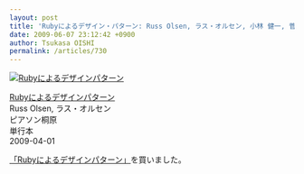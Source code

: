 ```yaml
---
layout: post
title: 'Rubyによるデザイン・パターン: Russ Olsen, ラス・オルセン, 小林 健一, 菅野 裕, 吉野 雅人, 山岸 夢人, 小島 努: 本'
date: 2009-06-07 23:12:42 +0900
author: Tsukasa OISHI
permalink: /articles/730
---
```



 [![Rubyによるデザインパターン](https://images-na.ssl-images-amazon.com/images/I/41PNvUxHtgL._SL160_.jpg "Rubyによるデザインパターン")](http://www.amazon.co.jp/Ruby%E3%81%AB%E3%82%88%E3%82%8B%E3%83%87%E3%82%B6%E3%82%A4%E3%83%B3%E3%83%91%E3%82%BF%E3%83%BC%E3%83%B3-Russ-Olsen/dp/4894712857%3FSubscriptionId%3DAKIAIKJECTBTL3JTYTKA%26tag%3Dkaeruspoon-22%26linkCode%3Dxm2%26camp%3D2025%26creative%3D165953%26creativeASIN%3D4894712857)  

 [Rubyによるデザインパターン](http://www.amazon.co.jp/Ruby%E3%81%AB%E3%82%88%E3%82%8B%E3%83%87%E3%82%B6%E3%82%A4%E3%83%B3%E3%83%91%E3%82%BF%E3%83%BC%E3%83%B3-Russ-Olsen/dp/4894712857%3FSubscriptionId%3DAKIAIKJECTBTL3JTYTKA%26tag%3Dkaeruspoon-22%26linkCode%3Dxm2%26camp%3D2025%26creative%3D165953%26creativeASIN%3D4894712857)  
Russ Olsen, ラス・オルセン  
ピアソン桐原  
単行本  
2009-04-01  

 [「Rubyによるデザインパターン」](http://www.amazon.co.jp/Ruby%E3%81%AB%E3%82%88%E3%82%8B%E3%83%87%E3%82%B6%E3%82%A4%E3%83%B3%E3%83%91%E3%82%BF%E3%83%BC%E3%83%B3-Russ-Olsen/dp/4894712857%3FSubscriptionId%3DAKIAIKJECTBTL3JTYTKA%26tag%3Dkaeruspoon-22%26linkCode%3Dxm2%26camp%3D2025%26creative%3D165953%26creativeASIN%3D4894712857)を買いました。  
